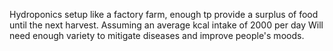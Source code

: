 Hydroponics setup like a factory farm, enough tp provide a surplus of food until the next harvest.
Assuming an average kcal intake of 2000 per day
Will need enough variety to mitigate diseases and improve people's moods.
